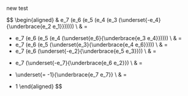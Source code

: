 new test

$$
  \begin{aligned}
   & e_7 (e_6 (e_5 (e_4 (e_3 (\underset{-e_4}{\underbrace{e_2 e_1}})))))
   \\
   & =
   - e_7 (e_6 (e_5 (e_4 (\underset{e_6}{\underbrace{e_3 e_4}}))))
   \\
   & =
   - e_7 (e_6 (e_5 (\underset{e_3}{\underbrace{e_4 e_6}})))
   \\
   & =
   - e_7 (e_6 (\underset{-e_2}{\underbrace{e_5 e_3}}))
   \\
   & =
   + e_7 (\underset{-e_7}{\underbrace{e_6 e_2}})
   \\
   & =
   - \underset{= -1}{\underbrace{e_7 e_7}}
   \\
   & =
   + 1
  \end{aligned}
$$